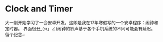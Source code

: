 # Clock and Timer
大一刚开始学习了一会安卓开发，这即是我在17年寒假写的一个安卓程序：闹钟和定时器。
界面很丑_(:з」∠)闹钟的铃声基于各个手机系统的不同可能会有延迟。
留个纪念~
